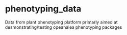 # phenotyping_data
Data from plant phenotyping platform primarly aimed at desmonstrating/testing opeanalea phenotyping packages

